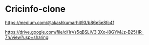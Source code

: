 # Cricinfo-clone

<!--This is my Blog link  -->
https://medium.com/@akashkumarhit93/b86e5e8fc4f

<!-- this is my google drive link -->
https://drive.google.com/file/d/1rVs5qBSLIV3i3Xo-I8GYMJz-B25HR-7h/view?usp=sharing
